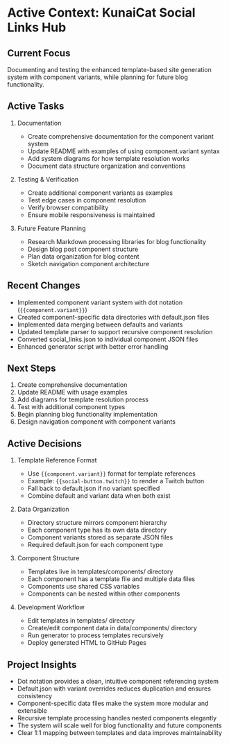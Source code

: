 # Active Context: KunaiCat Social Links Hub

## Current Focus
Documenting and testing the enhanced template-based site generation system with component variants, while planning for future blog functionality.

## Active Tasks
1. Documentation
   - Create comprehensive documentation for the component variant system
   - Update README with examples of using component.variant syntax
   - Add system diagrams for how template resolution works
   - Document data structure organization and conventions

2. Testing & Verification
   - Create additional component variants as examples
   - Test edge cases in component resolution
   - Verify browser compatibility
   - Ensure mobile responsiveness is maintained

3. Future Feature Planning
   - Research Markdown processing libraries for blog functionality
   - Design blog post component structure
   - Plan data organization for blog content
   - Sketch navigation component architecture

## Recent Changes
- Implemented component variant system with dot notation (`{{component.variant}}`)
- Created component-specific data directories with default.json files
- Implemented data merging between defaults and variants
- Updated template parser to support recursive component resolution
- Converted social_links.json to individual component JSON files
- Enhanced generator script with better error handling

## Next Steps
1. Create comprehensive documentation
2. Update README with usage examples
3. Add diagrams for template resolution process
4. Test with additional component types
5. Begin planning blog functionality implementation
6. Design navigation component with component variants

## Active Decisions
1. Template Reference Format
   - Use `{{component.variant}}` format for template references
   - Example: `{{social-button.twitch}}` to render a Twitch button
   - Fall back to default.json if no variant specified
   - Combine default and variant data when both exist

2. Data Organization
   - Directory structure mirrors component hierarchy
   - Each component type has its own data directory
   - Component variants stored as separate JSON files
   - Required default.json for each component type

3. Component Structure
   - Templates live in templates/components/ directory
   - Each component has a template file and multiple data files
   - Components use shared CSS variables
   - Components can be nested within other components

4. Development Workflow
   - Edit templates in templates/ directory
   - Create/edit component data in data/components/ directory
   - Run generator to process templates recursively
   - Deploy generated HTML to GitHub Pages

## Project Insights
- Dot notation provides a clean, intuitive component referencing system
- Default.json with variant overrides reduces duplication and ensures consistency
- Component-specific data files make the system more modular and extensible
- Recursive template processing handles nested components elegantly
- The system will scale well for blog functionality and future components
- Clear 1:1 mapping between templates and data improves maintainability 